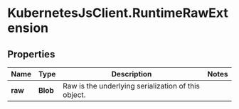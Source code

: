 # KubernetesJsClient.RuntimeRawExtension

## Properties
Name | Type | Description | Notes
------------ | ------------- | ------------- | -------------
**raw** | **Blob** | Raw is the underlying serialization of this object. | 


